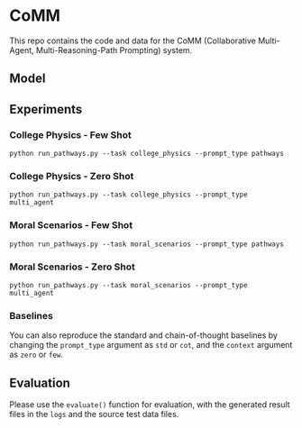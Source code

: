 # CoMM

This repo contains the code and data for the CoMM (Collaborative Multi-Agent, Multi-Reasoning-Path Prompting) system.

## Model

## Experiments

### College Physics - Few Shot
```commandline
python run_pathways.py --task college_physics --prompt_type pathways
```
### College Physics - Zero Shot

```commandline
python run_pathways.py --task college_physics --prompt_type multi_agent
```

### Moral Scenarios - Few Shot
```commandline
python run_pathways.py --task moral_scenarios --prompt_type pathways
```

### Moral Scenarios - Zero Shot
```commandline
python run_pathways.py --task moral_scenarios --prompt_type multi_agent
```

### Baselines

You can also reproduce the standard and chain-of-thought baselines by changing the `prompt_type` argument as `std` or `cot`, and the `context` argument as `zero` or `few`. 


## Evaluation

Please use the `evaluate()` function for evaluation, with the generated result files in the `logs` and the source test data files. 
